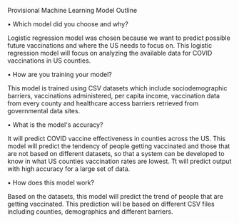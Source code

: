 Provisional Machine Learning Model Outline

•	Which model did you choose and why?

Logistic regression model was chosen because we want to predict possible future vaccinations and where the US needs to focus on. This logistic regression model will focus on analyzing the available data for COVID vaccinations in US counties. 

•	How are you training your model?

This model is trained using CSV datasets which include sociodemographic barriers, vaccinations administered, per capita income, vaccination data from every county and healthcare access barriers retrieved from governmental data sites. 

•	What is the model's accuracy?

It will predict COVID vaccine effectiveness in counties across the US. 
This model will predict the tendency of people getting vaccinated and those that are not based on different datasets, so that a system can be developed to know in what US counties vaccination rates are lowest. Tt will predict output with high accuracy for a large set of data.

•	How does this model work?

Based on the datasets, this model will predict the trend of people that are getting vaccinated. This prediction will be based on different CSV files including counties, demographics and different barriers.
				
